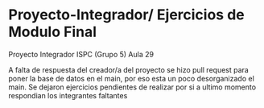 # Proyecto-Integrador/ Ejercicios de Modulo Final 
Proyecto Integrador  ISPC (Grupo 5) Aula 29

A falta de respuesta del creador/a del proyecto se hizo pull request para poner la base de datos en el main, por eso esta
un poco desorganizado el main.
Se dejaron ejercicios pendientes de realizar por si a ultimo 
momento respondian los integrantes faltantes



